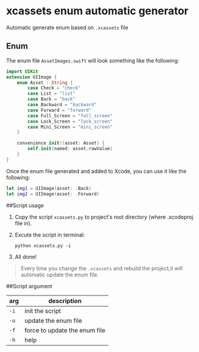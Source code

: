 # xcassets enum automatic generator
Automatic generate  enum based on `.xcassets` file

## Enum
The enum file `AssetImages.swift` will look something like the following:

```swift
import UIKit
extension UIImage {
	enum Asset : String {
		case Check = "check"
		case List = "list"
		case Back = "back"
		case Backward = "backward"
		case Forward = "forward"
		case Full_Screen = "full_screen"
		case Lock_Screen = "lock_screen"
		case Mini_Screen = "mini_screen"
	}

	convenience init!(asset: Asset) {
		self.init(named: asset.rawValue)
	}
}
```

Once the enum file generated and added to Xcode, you can use it like the following:

```swift
let img1 = UIImage(asset: .Back)
let img2 = UIImage(asset: .Forward)
```

##Script usage
1. Copy the script `xcassets.py` to project's root directory (where .xcodeproj file in).

2. Excute the script in terminal:

	```shell
	python xcassets.py -i
	```
3. All done!

> Every time you change the `.xcassets` and rebuild the project,it will automatic update the enum file.

##Script argument

|arg|description|
|---|---|
|`-i`|init the script|
|`-u`|update the enum file|
|`-f`|force to update the enum file|
|`-h`|help|
